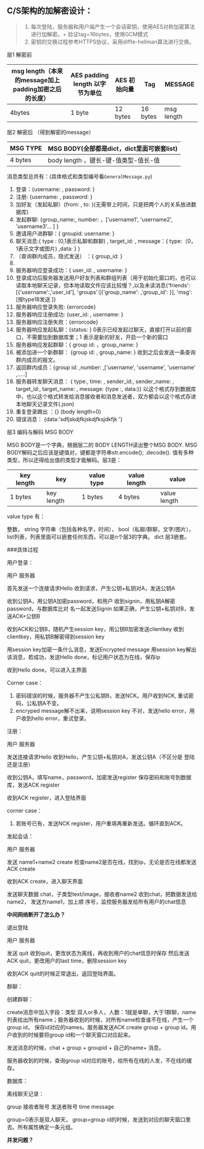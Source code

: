## C/S架构的加解密设计：

> 1. 每次登陆，服务器和用户端产生一个会话密钥，使用AES对称加密算法进行加解密。+ 验证tag=16bytes，使用GCM模式
> 2. 密钥的交换过程参考HTTPS协议，采用diffle-hellman算法进行交换。

层1 解密前

| msg length（本来的message加上padding加密之后的长度） | AES padding length 以字节为单位 | AES 初始向量 | Tag      | MESSAGE    |
| ---------------------------------------------------- | ------------------------------- | ------------ | -------- | ---------- |
| 4bytes                                               | 1 byte                          | 12 bytes     | 16 bytes | msg length |

层2 解密后 （得到解密的message）

| MSG TYPE | MSG BODY(全部都是dict，dict里面可嵌套list) |
| -------- | ------------------------------------------ |
| 4 bytes  | body length ，键长-键-值类型-值长-值       |

消息类型总共有：(具体格式和类型编号看`GeneralMessage.py`)

1. 登录：{username:  , password:  }
2. 注册: {username: , password: }
3. 加好友（发起私聊）{from: , to:  }(无需带上时间，只是把两个人的关系放进数据库)
4. 发起群聊: {group_name:,   number:      ，['username1',   'username2',   'username3'...  ]    } 
5. 邀请用户进群聊：{ groupid:      username:    }
6. 聊天消息:{ type :  (0,1表示私聊和群聊)  ,  target_id:  , message：{ type:（0，1表示文字或图片) ,data: } }
7. （查询群内成员，隐式发送） ：{ group_id: }
8. 
9. 服务器响应登录成功：{ user_id: , username: }
10. 登录成功后服务器发送用户好友列表和群组列表（用于初始化窗口的，也可以读取本地聊天记录，但本地读取文件应该比较慢？,以及未读消息{‘friends': [{'username':,'user_id'], 'groups':[{'group_name': ,'group_id': }], 'msg':[按type18发送 ]}
11. 服务器响应登录失败: {errorcode}
12. 服务器响应注册成功: {user_id: , username: }
13. 服务器响应注册失败：{errorcode}
14. 服务器响应发起私聊：{status: } 0表示已经发起过聊天，直接打开以前的窗口，不需要加到数据库里；1 表示是新的好友，开启一个新的窗口
15. 服务器响应发起群聊：{ group id: ，group_name: }
16. 被添加进一个新群聊： {group id: , group_name: }   收到之后会发送一条查询群内成员的报文。
17. 返回群内成员：{group id: ,number: ,['username', 'username', 'username' ,.....]
18. 服务器转发聊天消息： { type:, time: , sender_id:, sender_name: , target_id:, target_name: , message: {type :, data:}}    以这个格式存到数据库中，也以这个格式转发给消息接收者和消息发送者，双方都会以这个格式存进本地聊天记录文件(.json)
19. 重复登录踢出 ：{} (body length=0)
20. 错误消息： {data:'sdfjskdjfkjskdjfksjdkfjk '}



层3 编码与解码 MSG BODY

MSG BODY是一个字典，根据层二的 BODY LENGTH读出整个MSG BODY. MSG BODY解码之后应该是键值对，键都是字符串str.encode(); .decode(). 值有多种类型，所以还得给出值的类型才能解码。层3是：

| key length | key        | value type | value length | value        |
| ---------- | ---------- | ---------- | ------------ | ------------ |
| 1 bytes    | key length | 1 bytes    | 4 bytes      | value length |

value type 有：

整数， string 字符串（包括各种名字，时间）， bool（私聊/群聊，文字/图片），list列表，列表里面可以嵌套任何东西，可以是n个层3的字典。 dict 层3嵌套。













###具体过程

用户登录：

用户																						                                   服务器

首先发送一个连接请求Hello												                                  收到请求，产生公钥+私钥对A，发送公钥A

收到公钥A，用公钥A加密password，和用户                                                      收到signin，用私钥A解密password，与数据库比对
名一起发送Signin																                                   如果正确，产生公钥+私钥对B，发送ACK+公钥B

收到ACK和公钥B，随机产生session key，用公钥B加密发送clientkey			收到clientkey，用私钥B解密得到session key

用session key加密一条什么消息，发送Encrypted message							用session key解出该消息，若成功，发送Hello 																																	done，标记用户状态为在线，保存ip

收到Hello done，可以进入主界面



Corner case：

1. 密码错误的时候，服务器不产生公私钥B，发送NCK。用户收到NCK, 重试密码，公私钥A不变。
2. encryped message解不出来，说明session key 不对，发送hello error，用户收到hello error，重试登录。



注册：

用户																													服务器

发送连接请求Hello																							收到Hello，产生公钥+私钥对A，发送公钥A（不区分是																															登陆还是注册）

收到公钥A，填写name，password，加密发送register								保存密码和账号到数据库，发送ACK register

收到ACK register，进入登陆界面																

corner case：

1. 若账号已有，发送NCK register，用户重填再重新发送。循环直到ACK。



发起会话：

用户																												服务器

发送 name1+name2  create																	   检查name2是否在线，找到ip，无论是否在线都发送ACK 																														create

收到ACK create，进入聊天界面

发送聊天数据 chat，子类型text/image，接收者name2						 收到chat，把数据发送给name2， 发送方name1，加上顺																														序号，监控服务器发给所有用户的chat信息

**中间网络断开了怎么办？**





退出登陆

用户																												服务器

发送 quit																										收到quit，更改状态为离线，再收到用户的chat信息时保存
																														然后发送ACK quit，更改用户的last time，删除session 																														key

收到ACK quit的时候正常退出，返回登陆界面。





群聊：

创建群聊：

create消息中加入字段：类型 双人or多人，人数：1就是单聊，大于1群聊，name列表给出所有name；服务器收到的时候，对所有name检查谁不在线，产生一个group id， 保存id对应的names。服务器发送ACK create group + group id。用户收到的时候要将group id和一个聊天窗口对应起来。

发送消息的时候，chat + group + groupid + 自己的name+ 消息。

服务器收到的时候，查询group id对应的账号，给所有在线的人发，不在线的缓存。





数据库：

离线聊天记录：

group          接收者账号           发送者账号            time         message

group=0表示是双人聊天， group=group id的时候，发送到对应的聊天窗口里去。所有属性确定一条元组。





**并发问题？**

